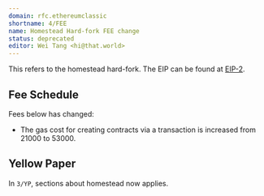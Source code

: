 ```yaml
---
domain: rfc.ethereumclassic
shortname: 4/FEE
name: Homestead Hard-fork FEE change
status: deprecated
editor: Wei Tang <hi@that.world>
---
```


This refers to the homestead hard-fork. The EIP can be found
at
[EIP-2](https://github.com/ethereum/EIPs/blob/master/EIPS/eip-2.mediawiki).

## Fee Schedule

Fees below has changed:

* The gas cost for creating contracts via a transaction is increased from 21000 to 53000.

## Yellow Paper

In `3/YP`, sections about homestead now applies.
